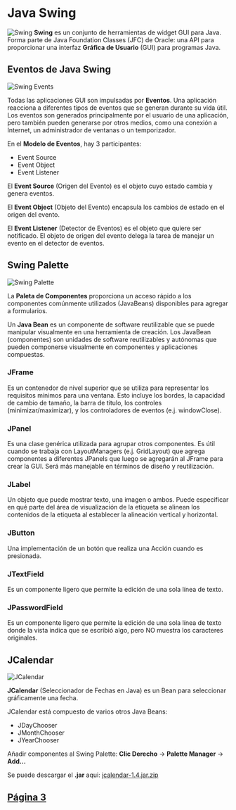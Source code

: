 # Java Swing
![Swing](https://upload.wikimedia.org/wikipedia/commons/c/cc/Gui-widgets.png)
**Swing** es un conjunto de herramientas de widget GUI para Java. Forma parte de Java Foundation Classes (JFC) de Oracle: una API para proporcionar una interfaz **Gráfica de Usuario** (GUI) para programas Java.


## Eventos de Java Swing
![Swing Events](https://docs.oracle.com/javase/tutorial/figures/uiswing/events/2eventsource.gif)

Todas las aplicaciones GUI son impulsadas por **Eventos**. Una aplicación reacciona a diferentes tipos de eventos que se generan durante su vida útil. Los eventos son generados principalmente por el usuario de una aplicación, pero también pueden generarse por otros medios, como una conexión a Internet, un administrador de ventanas o un temporizador.

En el **Modelo de Eventos**, hay 3 participantes:

* Event Source
* Event Object
* Event Listener

El **Event Source** (Origen del Evento) es el objeto cuyo estado cambia y genera eventos. 

El **Event Object** (Objeto del Evento) encapsula los cambios de estado en el origen del evento. 

El **Event Listener** (Detector de Eventos) es el objeto que quiere ser notificado. El objeto de origen del evento delega la tarea de manejar un evento en el detector de eventos.


## Swing Palette
![Swing Palette](https://netbeans.org/images_www/v7/3/features/client-swing-palette-full.png)

La **Paleta de Componentes** proporciona un acceso rápido a los componentes comúnmente utilizados (JavaBeans) disponibles para agregar a formularios.

Un **Java Bean** es un componente de software reutilizable que se puede manipular visualmente en una herramienta de creación.
Los JavaBean (componentes) son unidades de software reutilizables y autónomas que pueden componerse visualmente en componentes y aplicaciones compuestas.

### JFrame
Es un contenedor de nivel superior que se utiliza para representar los requisitos mínimos para una ventana. 
Esto incluye los bordes, la capacidad de cambio de tamaño, la barra de título, los controles (minimizar/maximizar), y los controladores de eventos (e.j. windowClose).

### JPanel
Es una clase genérica utilizada para agrupar otros componentes.
Es útil cuando se trabaja con LayoutManagers (e.j. GridLayout) que agrega componentes a diferentes JPanels que luego se agregarán al JFrame para crear la GUI. 
Será más manejable en términos de diseño y reutilización.


### JLabel
Un objeto que puede mostrar texto, una imagen o ambos. Puede especificar en qué parte del área de visualización de la etiqueta se alinean los contenidos de la etiqueta al establecer la alineación vertical y horizontal.

### JButton
Una implementación de un botón que realiza una Acción cuando es presionada.

### JTextField
Es un componente ligero que permite la edición de una sola línea de texto.

### JPasswordField
Es un componente ligero que permite la edición de una sola línea de texto donde la vista indica que se escribió algo, pero NO muestra los caracteres originales.

## JCalendar
![JCalendar](https://i.stack.imgur.com/3Fv5y.png)

**JCalendar** (Seleccionador de Fechas en Java) es un Bean para seleccionar gráficamente una fecha. 

JCalendar está compuesto de varios otros Java Beans: 

* JDayChooser
* JMonthChooser 
* JYearChooser

Añadir componentes al Swing Palette: **Clic Derecho** -> **Palette Manager** -> **Add...**

Se puede descargar el **.jar** aqui: 
[jcalendar-1.4.jar.zip](http://www.toedter.com/download/jcalendar-1.4.zip)


## [Página 3](Page3.md)